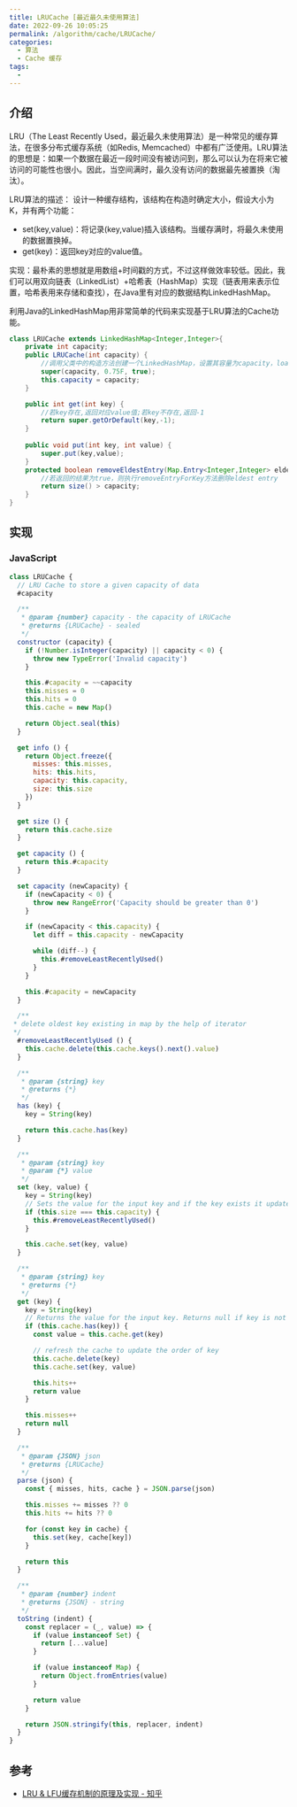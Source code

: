 ```yaml
---
title: LRUCache [最近最久未使用算法]
date: 2022-09-26 10:05:25
permalink: /algorithm/cache/LRUCache/
categories:
  - 算法
  - Cache 缓存
tags:
  - 
---
```


## 介绍

LRU（The Least Recently Used，最近最久未使用算法）是一种常见的缓存算法，在很多分布式缓存系统（如Redis, Memcached）中都有广泛使用。LRU算法的思想是：如果一个数据在最近一段时间没有被访问到，那么可以认为在将来它被访问的可能性也很小。因此，当空间满时，最久没有访问的数据最先被置换（淘汰）。

LRU算法的描述： 设计一种缓存结构，该结构在构造时确定大小，假设大小为 K，并有两个功能：

- set(key,value)：将记录(key,value)插入该结构。当缓存满时，将最久未使用的数据置换掉。
- get(key)：返回key对应的value值。

实现：最朴素的思想就是用数组+时间戳的方式，不过这样做效率较低。因此，我们可以用双向链表（LinkedList）+哈希表（HashMap）实现（链表用来表示位置，哈希表用来存储和查找），在Java里有对应的数据结构LinkedHashMap。

利用Java的LinkedHashMap用非常简单的代码来实现基于LRU算法的Cache功能。

```java
class LRUCache extends LinkedHashMap<Integer,Integer>{
    private int capacity;
    public LRUCache(int capacity) {
        //调用父类中的构造方法创建一个LinkedHashMap，设置其容量为capacity，loadFactor为0.75，并开启accessOrder为true
        super(capacity, 0.75F, true);
        this.capacity = capacity;
    }

    public int get(int key) {
        //若key存在,返回对应value值;若key不存在,返回-1
        return super.getOrDefault(key,-1);
    }
    
    public void put(int key, int value) {
        super.put(key,value);
    }
    protected boolean removeEldestEntry(Map.Entry<Integer,Integer> eldest){
        //若返回的结果为true，则执行removeEntryForKey方法删除eldest entry
        return size() > capacity;
    }
}
```

## 实现

### JavaScript

```js
class LRUCache {
  // LRU Cache to store a given capacity of data
  #capacity

  /**
   * @param {number} capacity - the capacity of LRUCache
   * @returns {LRUCache} - sealed
   */
  constructor (capacity) {
    if (!Number.isInteger(capacity) || capacity < 0) {
      throw new TypeError('Invalid capacity')
    }

    this.#capacity = ~~capacity
    this.misses = 0
    this.hits = 0
    this.cache = new Map()

    return Object.seal(this)
  }

  get info () {
    return Object.freeze({
      misses: this.misses,
      hits: this.hits,
      capacity: this.capacity,
      size: this.size
    })
  }

  get size () {
    return this.cache.size
  }

  get capacity () {
    return this.#capacity
  }

  set capacity (newCapacity) {
    if (newCapacity < 0) {
      throw new RangeError('Capacity should be greater than 0')
    }

    if (newCapacity < this.capacity) {
      let diff = this.capacity - newCapacity

      while (diff--) {
        this.#removeLeastRecentlyUsed()
      }
    }

    this.#capacity = newCapacity
  }

  /**
 * delete oldest key existing in map by the help of iterator
 */
  #removeLeastRecentlyUsed () {
    this.cache.delete(this.cache.keys().next().value)
  }

  /**
   * @param {string} key
   * @returns {*}
   */
  has (key) {
    key = String(key)

    return this.cache.has(key)
  }

  /**
   * @param {string} key
   * @param {*} value
   */
  set (key, value) {
    key = String(key)
    // Sets the value for the input key and if the key exists it updates the existing key
    if (this.size === this.capacity) {
      this.#removeLeastRecentlyUsed()
    }

    this.cache.set(key, value)
  }

  /**
   * @param {string} key
   * @returns {*}
   */
  get (key) {
    key = String(key)
    // Returns the value for the input key. Returns null if key is not present in cache
    if (this.cache.has(key)) {
      const value = this.cache.get(key)

      // refresh the cache to update the order of key
      this.cache.delete(key)
      this.cache.set(key, value)

      this.hits++
      return value
    }

    this.misses++
    return null
  }

  /**
   * @param {JSON} json
   * @returns {LRUCache}
   */
  parse (json) {
    const { misses, hits, cache } = JSON.parse(json)

    this.misses += misses ?? 0
    this.hits += hits ?? 0

    for (const key in cache) {
      this.set(key, cache[key])
    }

    return this
  }

  /**
   * @param {number} indent
   * @returns {JSON} - string
   */
  toString (indent) {
    const replacer = (_, value) => {
      if (value instanceof Set) {
        return [...value]
      }

      if (value instanceof Map) {
        return Object.fromEntries(value)
      }

      return value
    }

    return JSON.stringify(this, replacer, indent)
  }
}
```

## 参考

- [LRU & LFU缓存机制的原理及实现 - 知乎](https://zhuanlan.zhihu.com/p/120423040)